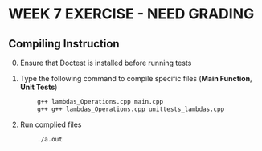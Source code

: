 # WEEK 7 EXERCISE - NEED GRADING  


## **Compiling Instruction** 
0. Ensure that Doctest is installed before running tests

1. Type the following command to compile specific files (**Main Function**, **Unit Tests**)
```bash
        g++ lambdas_Operations.cpp main.cpp 
        g++ g++ lambdas_Operations.cpp unittests_lambdas.cpp 
```
2. Run complied files
```bash
        ./a.out
```
        




